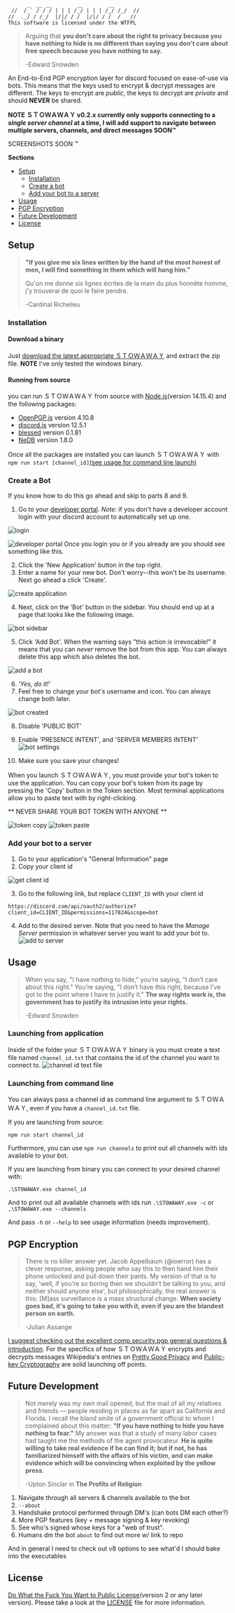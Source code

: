 ```
      _  __ __        __        __
 //  /_` / / / | | | /_/ | | | /_/ /_/  //
//  ._/ / /_/  |/|/ / /  |/|/ / /  /   //
This software is licensed under the WTFPL
```

>Arguing that **you don't care about the right to privacy because you have nothing to hide is no different than saying you don't care about free speech because you have nothing to say.**
>
> -Edward Snowden


An End-to-End PGP encryption layer for discord focused on ease-of-use via bots.
This means that the keys used to encrypt & decrypt messages are different.  The keys to encrypt are *public*, the keys to decrypt are *private* and should __NEVER__ be shared.

**NOTE ＳＴＯＷＡＷＡＹ v0.2.x currently only supports connecting to a _single server channel_ at a time, I will add support to navigate between multiple servers, channels, and direct messages SOON:tm:**

SCREENSHOTS SOON :tm:

[//]: # (TODO: screenshots)

**Sections**
- [Setup](#setup)
	- [Installation](#installation)
	- [Create a bot](#create-a-bot)
	- [Add your bot to a server](#add-your-bot-to-a-server)
- [Usage](#usage)
- [PGP Encryption](#pgp-encryption)
- [Future Development](#future-development)
- [License](#license)


## Setup
>**"If you give me six lines written by the hand of the most honest of men, I will find something in them which will hang him."**
>
>Qu'on me donne six lignes écrites de la main du plus honnête homme, j'y trouverai de quoi le faire pendre.
>
> -Cardinal Richelieu

### Installation

#### Download a binary
Just [download the latest appropriate ＳＴＯＷＡＷＡＹ](https://github.com/natsu-anon/STOWAWAY/releases/tag/version-0.2.0) and extract the zip file. **NOTE** I've only tested the windows binary.

#### Running from source
you can run ＳＴＯＷＡＷＡＹ from source with [Node.js](https://nodejs.org/en/)(version 14.15.4) and the following packages:
- [OpenPGP.js](https://github.com/openpgpjs/openpgpjs) version 4.10.8
- [discord.js](https://github.com/discordjs/discord.js) version 12.5.1
- [blessed](https://github.com/chjj/blessed) version 0.1.81
- [NeDB](https://github.com/louischatriot/nedb/) version 1.8.0

Once all the packages are installed you can launch ＳＴＯＷＡＷＡＹ with `npm run start [channel_id]`[(see usage for command line launch)](#usage)

### Create a Bot
If you know how to do this go ahead and skip to parts 8 and 9.
1. Go to your [developer portal](https://discord.com/developers/applications).
*Note*: if you don't have a developer account login with your discord account to automatically set up one.

![login](https://media.githubusercontent.com/media/natsu-anon/STOWAWAY/single-channel/screenshots/bot1.PNG)

![developer portal](https://media.githubusercontent.com/media/natsu-anon/STOWAWAY/single-channel/screenshots/bot2.PNG)
Once you login you or if you already are you should see something like this.

2. Click the 'New Application' button in the top right.
3. Enter a name for your new bot.  Don't worry--this won't be its username.  Next go ahead a click 'Create'.

![create application](https://media.githubusercontent.com/media/natsu-anon/STOWAWAY/single-channel/screenshots/bot3.PNG)

4. Next, click on the 'Bot' button in the sidebar.  You should end up at a page that looks like the following image.

![bot sidebar](https://media.githubusercontent.com/media/natsu-anon/STOWAWAY/single-channel/screenshots/bot4.PNG)

5. Click 'Add Bot'. When the warning says "this action is irrevocable!" it means that you can _never_ remove the bot from this app.  You can always delete this app which also deletes the bot.

![add a bot](https://media.githubusercontent.com/media/natsu-anon/STOWAWAY/single-channel/screenshots/bot5.PNG)

6. _'Yes, do it!'_
7. Feel free to change your bot's username and icon.  You can always change both later.

![bot created](https://media.githubusercontent.com/media/natsu-anon/STOWAWAY/single-channel/screenshots/bot6.PNG)

8. Disable 'PUBLIC BOT'
9. Enable 'PRESENCE INTENT', and 'SERVER MEMBERS INTENT'
![bot settings](https://media.githubusercontent.com/media/natsu-anon/STOWAWAY/single-channel/screenshots/bot7.PNG)

10. Make sure you save your changes!

When you launch ＳＴＯＷＡＷＡＹ, you must provide your bot's token to use the application.  You can copy your bot's token from its page by pressing the 'Copy' button in the Token section.  Most terminal applications allow you to paste text with by right-clicking.

** NEVER SHARE YOUR BOT TOKEN WITH ANYONE **

![token copy](https://media.githubusercontent.com/media/natsu-anon/STOWAWAY/single-channel/screenshots/bot8.PNG)
![token paste](https://media.githubusercontent.com/media/natsu-anon/STOWAWAY/single-channel/screenshots/bot9.PNG)


[//]: # (TODO: write this up with screenshots)

### Add your bot to a server
1. Go to your application's "General Information" page
2. Copy your client id

![get client id](https://media.githubusercontent.com/media/natsu-anon/STOWAWAY/single-channel/screenshots/server1.PNG)

3. Go to the following link, but replace `CLIENT_ID` with your client id
```
https://discord.com/api/oauth2/authorize?client_id=CLIENT_ID&permissions=117824&scope=bot
```

4. Add to the desired server.  Note that you need to have the *Manage Server* permission in whatever server you want to add your bot to.
![add to server](https://media.githubusercontent.com/media/natsu-anon/STOWAWAY/single-channel/screenshots/server2.PNG)

## Usage
>When you say, "I have nothing to hide," you’re saying, "I don’t care about this right." You’re saying, "I don’t have this right, because I’ve got to the point where I have to justify it." **The way rights work is, the government has to justify its intrusion into your rights.**
>
> -Edward Snowden

### Launching from application
Inside of the folder your ＳＴＯＷＡＷＡＹ binary is you must create a text file named `channel_id.txt` that contains the id of the channel you want to connect to.
![channel id text file](https://media.githubusercontent.com/media/natsu-anon/STOWAWAY/single-channel/screenshots/launch1.PNG)

### Launching from command line
You can always pass a channel id as command line argument to ＳＴＯＷＡＷＡＹ, even if you have a `channel_id.txt` file.

If you are launching from source:
```
npm run start channel_id
```

Furthermore, you can use `npm run channels` to print out all channels with ids available to your bot.

If you are launching from binary you can connect to your desired channel with:
```
.\STOWAWAY.exe channel_id
```

And to print out all available channels with ids run `.\STOWAWAY.exe -c` or `,\STOWAWAY.exe --channels`

And pass `-h` or `--help` to see usage information (needs improvement).

## PGP Encryption
>There is no killer answer yet. Jacob Appelbaum (@ioerror) has a clever response, asking people who say this to then hand him their phone unlocked and pull down their pants. My version of that is to say, 'well, if you're so boring then we shouldn't be talking to you, and neither should anyone else', but philosophically, the real answer is this: [M]ass surveillance is a mass structural change. **When society goes bad, it's going to take you with it, even if you are the blandest person on earth.**
>
> -Julian Assange

[I suggest checking out the excellent comp.security.pgp general questions & introduction](http://www.pgp.net/pgpnet/pgp-faq/pgp-faq-general-questions.html).  For the specifics of how ＳＴＯＷＡＷＡＹ encrypts and decrypts messages Wikipedia's entries on [Pretty Good Privacy](https://en.wikipedia.org/wiki/Pretty_Good_Privacy) and [Public-key Cryptography](https://en.wikipedia.org/wiki/Public-key_cryptography) are solid launching off points.

## Future Development
>Not merely was my own mail opened, but the mail of all my relatives and friends — people residing in places as far apart as California and Florida. I recall the bland smile of a government official to whom I complained about this matter: **"If you have nothing to hide you have nothing to fear."** My answer was that a study of many labor cases had taught me the methods of the agent provocateur. **He is quite willing to take real evidence if he can find it; but if not, he has familiarized himself with the affairs of his victim, and can make evidence which will be convincing when exploited by the yellow press.**
>
> -Upton Sinclar in **The Profits of Religion**

1. Navigate through all servers & channels available to the bot
2. `--about`
3. Handshake protocol performed through DM's (can bots DM each other?)
4. More PGP features (key + message signing & key revoking)
5. See who's signed whose keys for a "web of trust".
6. Humans dm the bot `about` to find out more w/ link to repo

And in general I need to check out v8 options to see what'd I should bake into the executables

## License
[Do What the Fuck You Want to Public License](http://www.wtfpl.net/)(version 2 or any later version).  Please take a look at the [LICENSE](LICENSE) file for more information.
